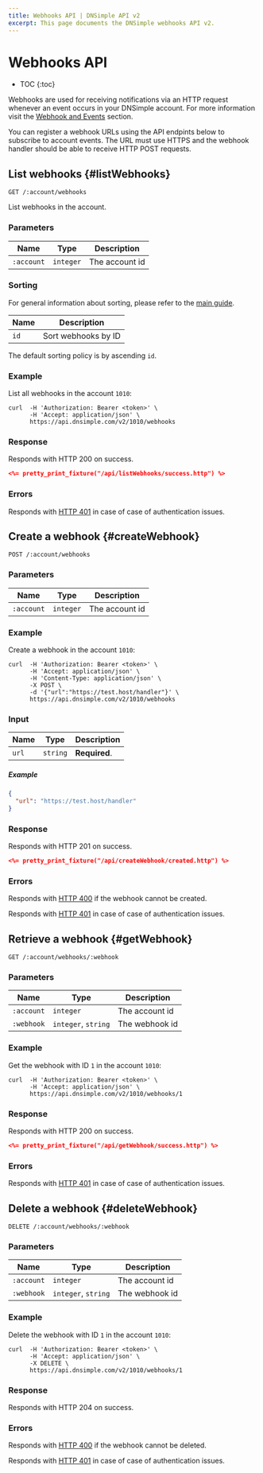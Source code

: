 ```yaml
---
title: Webhooks API | DNSimple API v2
excerpt: This page documents the DNSimple webhooks API v2.
---
```


# Webhooks API

* TOC
{:toc}


Webhooks are used for receiving notifications via an HTTP request whenever an event occurs in your DNSimple account. For more information visit the [Webhook and Events](/v2/webhooks/events) section.

You can register a webhook URLs using the API endpints below to subscribe to account events. The URL must use HTTPS and the webhook handler should be able to receive HTTP POST requests.

## List webhooks {#listWebhooks}

    GET /:account/webhooks

List webhooks in the account.

### Parameters

Name | Type | Description
-----|------|------------
`:account` | `integer` | The account id

### Sorting

For general information about sorting, please refer to the [main guide](/v2/#sorting).

Name | Description
-----|------------
`id` | Sort webhooks by ID

The default sorting policy is by ascending `id`.

### Example

List all webhooks in the account `1010`:

    curl  -H 'Authorization: Bearer <token>' \
          -H 'Accept: application/json' \
          https://api.dnsimple.com/v2/1010/webhooks

### Response

Responds with HTTP 200 on success.

~~~json
<%= pretty_print_fixture("/api/listWebhooks/success.http") %>
~~~

### Errors

Responds with [HTTP 401](/v2/#unauthorized) in case of case of authentication issues.


## Create a webhook {#createWebhook}

    POST /:account/webhooks

### Parameters

Name | Type | Description
-----|------|------------
`:account` | `integer` | The account id

### Example

Create a webhook in the account `1010`:

    curl  -H 'Authorization: Bearer <token>' \
          -H 'Accept: application/json' \
          -H 'Content-Type: application/json' \
          -X POST \
          -d '{"url":"https://test.host/handler"}' \
          https://api.dnsimple.com/v2/1010/webhooks

### Input

Name | Type | Description
-----|------|------------
`url` | `string` | **Required**.

##### Example

~~~json
{
  "url": "https://test.host/handler"
}
~~~

### Response

Responds with HTTP 201 on success.

~~~json
<%= pretty_print_fixture("/api/createWebhook/created.http") %>
~~~

### Errors

Responds with [HTTP 400](/v2/#bad-request) if the webhook cannot be created.

Responds with [HTTP 401](/v2/#unauthorized) in case of case of authentication issues.


## Retrieve a webhook {#getWebhook}

    GET /:account/webhooks/:webhook

### Parameters

Name | Type | Description
-----|------|------------
`:account` | `integer` | The account id
`:webhook` | `integer`, `string` | The webhook id

### Example

Get the webhook with ID `1` in the account `1010`:

    curl  -H 'Authorization: Bearer <token>' \
          -H 'Accept: application/json' \
          https://api.dnsimple.com/v2/1010/webhooks/1


### Response

Responds with HTTP 200 on success.

~~~json
<%= pretty_print_fixture("/api/getWebhook/success.http") %>
~~~

### Errors

Responds with [HTTP 401](/v2/#unauthorized) in case of case of authentication issues.

## Delete a webhook {#deleteWebhook}

    DELETE /:account/webhooks/:webhook

### Parameters

Name | Type | Description
-----|------|------------
`:account` | `integer` | The account id
`:webhook` | `integer`, `string` | The webhook id

### Example

Delete the webhook with ID `1` in the account `1010`:

    curl  -H 'Authorization: Bearer <token>' \
          -H 'Accept: application/json' \
          -X DELETE \
          https://api.dnsimple.com/v2/1010/webhooks/1

### Response

Responds with HTTP 204 on success.

### Errors

Responds with [HTTP 400](/v2/#bad-request) if the webhook cannot be deleted.

Responds with [HTTP 401](/v2/#unauthorized) in case of case of authentication issues.